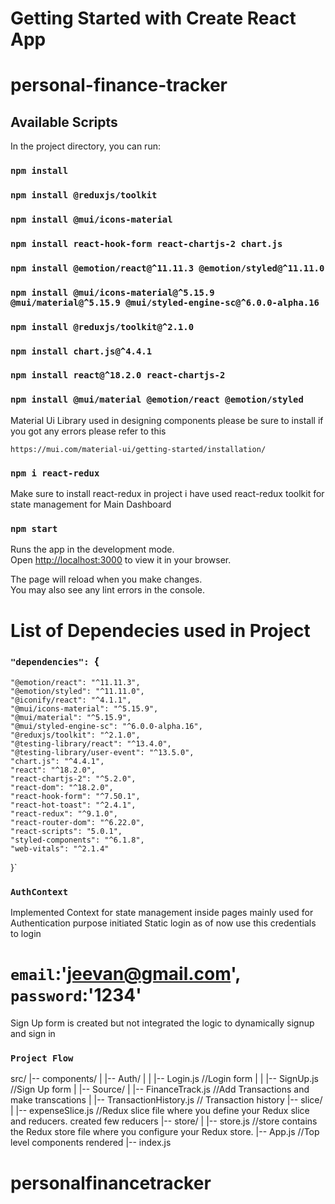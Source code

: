# Getting Started with Create React App

# personal-finance-tracker

## Available Scripts

In the project directory, you can run:

### `npm install`

### `npm install @reduxjs/toolkit`

### `npm install @mui/icons-material`

### `npm install react-hook-form react-chartjs-2 chart.js`

### `npm install @emotion/react@^11.11.3 @emotion/styled@^11.11.0`

### `npm install @mui/icons-material@^5.15.9 @mui/material@^5.15.9 @mui/styled-engine-sc@^6.0.0-alpha.16`

### `npm install @reduxjs/toolkit@^2.1.0`

### `npm install chart.js@^4.4.1`

### `npm install react@^18.2.0 react-chartjs-2`

### `npm install @mui/material @emotion/react @emotion/styled`

Material Ui Library used in designing components please be sure to install
if you got any errors please refer to this

`https://mui.com/material-ui/getting-started/installation/`

### `npm i react-redux`

Make sure to install react-redux
in project i have used react-redux toolkit for state management for Main Dashboard

### `npm start`

Runs the app in the development mode.\
Open [http://localhost:3000](http://localhost:3000) to view it in your browser.

The page will reload when you make changes.\
You may also see any lint errors in the console.

# List of Dependecies used in Project

### `"dependencies": `{

    "@emotion/react": "^11.11.3",
    "@emotion/styled": "^11.11.0",
    "@iconify/react": "^4.1.1",
    "@mui/icons-material": "^5.15.9",
    "@mui/material": "^5.15.9",
    "@mui/styled-engine-sc": "^6.0.0-alpha.16",
    "@reduxjs/toolkit": "^2.1.0",
    "@testing-library/react": "^13.4.0",
    "@testing-library/user-event": "^13.5.0",
    "chart.js": "^4.4.1",
    "react": "^18.2.0",
    "react-chartjs-2": "^5.2.0",
    "react-dom": "^18.2.0",
    "react-hook-form": "^7.50.1",
    "react-hot-toast": "^2.4.1",
    "react-redux": "^9.1.0",
    "react-router-dom": "^6.22.0",
    "react-scripts": "5.0.1",
    "styled-components": "^6.1.8",
    "web-vitals": "^2.1.4"

}`

### `AuthContext`

Implemented Context for state management inside pages mainly used for Authentication purpose
initiated Static login as of now use this credentials to login

# `email`:'jeevan@gmail.com', `password`:'1234'

Sign Up form is created but not integrated the logic to dynamically signup and sign in

### `Project Flow`

src/
|-- components/
| |-- Auth/
| | |-- Login.js //Login form
| | |-- SignUp.js //Sign Up form
| |-- Source/
| |-- FinanceTrack.js //Add Transactions and make transcations
| |-- TransactionHistory.js // Transaction history
|-- slice/
| |-- expenseSlice.js //Redux slice file where you define your Redux slice and reducers. created few reducers
|-- store/
| |-- store.js //store contains the Redux store file where you configure your Redux store.
|-- App.js //Top level components rendered
|-- index.js

# personalfinancetracker
